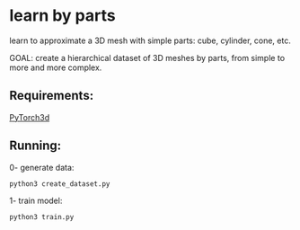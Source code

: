 # learn by parts

learn to approximate a 3D mesh with simple parts: cube, cylinder, cone, etc.

GOAL: create a hierarchical dataset of 3D meshes by parts, from simple to more and more complex.

## Requirements:

[PyTorch3d](https://github.com/facebookresearch/pytorch3d)

## Running:

0- generate data:

`python3 create_dataset.py`

1- train model:

`python3 train.py`


